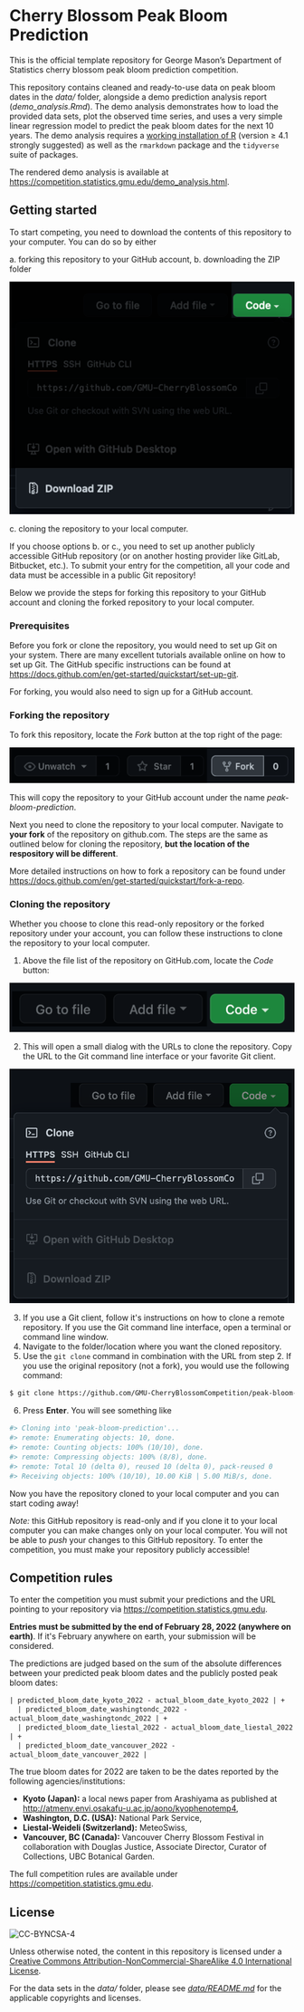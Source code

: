 # Cherry Blossom Peak Bloom Prediction

This is the official template repository for George Mason’s Department of Statistics cherry blossom peak bloom prediction competition.

This repository contains cleaned and ready-to-use data on peak bloom dates in the *data/* folder, alongside a demo prediction analysis report (*demo_analysis.Rmd*).
The demo analysis demonstrates how to load the provided data sets, plot the observed time series, and uses a very simple linear regression model to predict the peak bloom dates for the next 10 years.
The demo analysis requires a [working installation of R](https://cran.r-project.org) (version ≥ 4.1 strongly suggested) as well as the `rmarkdown` package and the `tidyverse` suite of packages.

The rendered demo analysis is available at https://competition.statistics.gmu.edu/demo_analysis.html.

## Getting started

To start competing, you need to download the contents of this repository to your computer.
You can do so by either

a. forking this repository to your GitHub account,
b. downloading the ZIP folder

![](figures/readme/download_zip.png)

c. cloning the repository to your local computer.

If you choose options b. or c., you need to set up another publicly accessible GitHub repository (or on another hosting provider like GitLab, Bitbucket, etc.).
To submit your entry for the competition, all your code and data must be accessible in a public Git repository!

Below we provide the steps for forking this repository to your GitHub account and cloning the forked repository to your local computer.

### Prerequisites

Before you fork or clone the repository, you would need to set up Git on your system.
There are many excellent tutorials available online on how to set up Git.
The GitHub specific instructions can be found at https://docs.github.com/en/get-started/quickstart/set-up-git.

For forking, you would also need to sign up for a GitHub account.

### Forking the repository

To fork this repository, locate the _Fork_ button at the top right of the page:

![Fork button at the top-right of the repository](figures/readme/fork_btn.png)

This will copy the repository to your GitHub account under the name _peak-bloom-prediction_.

Next you need to clone the repository to your local computer.
Navigate to **your fork** of the repository on github.com. 
The steps are the same as outlined below for cloning the repository, **but the location of the respository will be different**.

More detailed instructions on how to fork a repository can be found under https://docs.github.com/en/get-started/quickstart/fork-a-repo.

### Cloning the repository

Whether you choose to clone this read-only repository or the forked repository under your account, you can follow these instructions to clone the repository to your local computer.

1. Above the file list of the repository on GitHub.com, locate the _Code_ button:

![Clone button at the top of the file list](figures/readme/code_btn.png)

2. This will open a small dialog with the URLs to clone the repository.
   Copy the URL to the Git command line interface or your favorite Git client.

![Clone dialog with URLs for cloning](figures/readme/clone_box.png)

3. If you use a Git client, follow it's instructions on how to clone a remote repository.
   If you use the Git command line interface, open a terminal or command line window.
4. Navigate to the folder/location where you want the cloned repository.
5. Use the `git clone` command in combination with the URL from step 2.
   If you use the original repository (not a fork), you would use the following command:

```sh
$ git clone https://github.com/GMU-CherryBlossomCompetition/peak-bloom-prediction.git
```

6. Press **Enter**.
   You will see something like
```sh
#> Cloning into 'peak-bloom-prediction'...
#> remote: Enumerating objects: 10, done.
#> remote: Counting objects: 100% (10/10), done.
#> remote: Compressing objects: 100% (8/8), done.
#> remote: Total 10 (delta 0), reused 10 (delta 0), pack-reused 0
#> Receiving objects: 100% (10/10), 10.00 KiB | 5.00 MiB/s, done.
```

Now you have the repository cloned to your local computer and you can start coding away!

*Note:* this GitHub repository is read-only and if you clone it to your local computer you can make changes only on your local computer.
You will not be able to *push* your changes to this GitHub repository.
To enter the competition, you must make your repository publicly accessible!

## Competition rules

To enter the competition you must submit your predictions and the URL pointing to your repository via https://competition.statistics.gmu.edu.

**Entries must be submitted by the end of February 28, 2022 (anywhere on earth)**.
If it's February anywhere on earth, your submission will be considered.

The predictions are judged based on the sum of the absolute differences between your predicted peak bloom dates and the publicly posted peak bloom dates:

```
| predicted_bloom_date_kyoto_2022 - actual_bloom_date_kyoto_2022 | +
  | predicted_bloom_date_washingtondc_2022 - actual_bloom_date_washingtondc_2022 | +
  | predicted_bloom_date_liestal_2022 - actual_bloom_date_liestal_2022 | +
  | predicted_bloom_date_vancouver_2022 - actual_bloom_date_vancouver_2022 |
```

The true bloom dates for 2022 are taken to be the dates reported by the following agencies/institutions:

- **Kyoto (Japan):** a local news paper from Arashiyama as published at http://atmenv.envi.osakafu-u.ac.jp/aono/kyophenotemp4,
- **Washington, D.C. (USA):** National Park Service,
- **Liestal-Weideli (Switzerland):** MeteoSwiss,
- **Vancouver, BC (Canada):** Vancouver Cherry Blossom Festival in collaboration with Douglas Justice, Associate Director, Curator of Collections, UBC Botanical Garden.

The full competition rules are available under https://competition.statistics.gmu.edu.

## License

![CC-BYNCSA-4](https://i.creativecommons.org/l/by-nc-sa/4.0/88x31.png)

Unless otherwise noted, the content in this repository is licensed under a [Creative Commons Attribution-NonCommercial-ShareAlike 4.0 International License](http://creativecommons.org/licenses/by-nc-sa/4.0/).

For the data sets in the _data/_ folder, please see [_data/README.md_](data/README.md) for the applicable copyrights and licenses.

